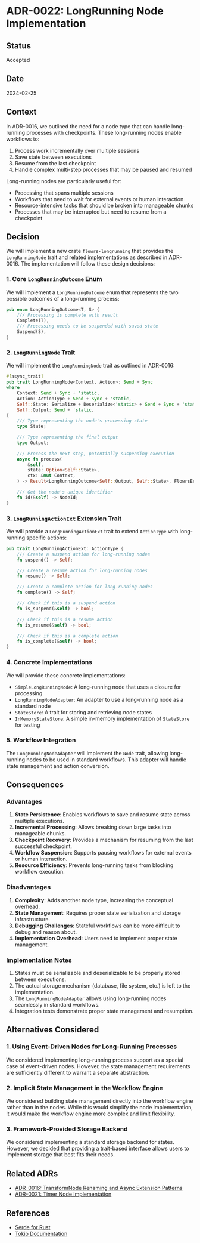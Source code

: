# ADR-0022: LongRunning Node Implementation

## Status

Accepted

## Date

2024-02-25

## Context

In ADR-0016, we outlined the need for a node type that can handle long-running processes with checkpoints. These long-running nodes enable workflows to:

1. Process work incrementally over multiple sessions
2. Save state between executions
3. Resume from the last checkpoint
4. Handle complex multi-step processes that may be paused and resumed

Long-running nodes are particularly useful for:

- Processing that spans multiple sessions
- Workflows that need to wait for external events or human interaction
- Resource-intensive tasks that should be broken into manageable chunks
- Processes that may be interrupted but need to resume from a checkpoint

## Decision

We will implement a new crate `flowrs-longrunning` that provides the `LongRunningNode` trait and related implementations as described in ADR-0016. The implementation will follow these design decisions:

### 1. Core `LongRunningOutcome` Enum

We will implement a `LongRunningOutcome` enum that represents the two possible outcomes of a long-running process:

```rust
pub enum LongRunningOutcome<T, S> {
    /// Processing is complete with result
    Complete(T),
    /// Processing needs to be suspended with saved state
    Suspend(S),
}
```

### 2. `LongRunningNode` Trait

We will implement the `LongRunningNode` trait as outlined in ADR-0016:

```rust
#[async_trait]
pub trait LongRunningNode<Context, Action>: Send + Sync
where
    Context: Send + Sync + 'static,
    Action: ActionType + Send + Sync + 'static,
    Self::State: Serialize + Deserialize<'static> + Send + Sync + 'static,
    Self::Output: Send + 'static,
{
    /// Type representing the node's processing state
    type State;

    /// Type representing the final output
    type Output;

    /// Process the next step, potentially suspending execution
    async fn process(
        &self,
        state: Option<Self::State>,
        ctx: &mut Context,
    ) -> Result<LongRunningOutcome<Self::Output, Self::State>, FlowrsError>;

    /// Get the node's unique identifier
    fn id(&self) -> NodeId;
}
```

### 3. `LongRunningActionExt` Extension Trait

We will provide a `LongRunningActionExt` trait to extend `ActionType` with long-running specific actions:

```rust
pub trait LongRunningActionExt: ActionType {
    /// Create a suspend action for long-running nodes
    fn suspend() -> Self;

    /// Create a resume action for long-running nodes
    fn resume() -> Self;

    /// Create a complete action for long-running nodes
    fn complete() -> Self;

    /// Check if this is a suspend action
    fn is_suspend(&self) -> bool;

    /// Check if this is a resume action
    fn is_resume(&self) -> bool;

    /// Check if this is a complete action
    fn is_complete(&self) -> bool;
}
```

### 4. Concrete Implementations

We will provide these concrete implementations:

- `SimpleLongRunningNode`: A long-running node that uses a closure for processing
- `LongRunningNodeAdapter`: An adapter to use a long-running node as a standard node
- `StateStore`: A trait for storing and retrieving node states
- `InMemoryStateStore`: A simple in-memory implementation of `StateStore` for testing

### 5. Workflow Integration

The `LongRunningNodeAdapter` will implement the `Node` trait, allowing long-running nodes to be used in standard workflows. This adapter will handle state management and action conversion.

## Consequences

### Advantages

1. **State Persistence**: Enables workflows to save and resume state across multiple executions.
2. **Incremental Processing**: Allows breaking down large tasks into manageable chunks.
3. **Checkpoint Recovery**: Provides a mechanism for resuming from the last successful checkpoint.
4. **Workflow Suspension**: Supports pausing workflows for external events or human interaction.
5. **Resource Efficiency**: Prevents long-running tasks from blocking workflow execution.

### Disadvantages

1. **Complexity**: Adds another node type, increasing the conceptual overhead.
2. **State Management**: Requires proper state serialization and storage infrastructure.
3. **Debugging Challenges**: Stateful workflows can be more difficult to debug and reason about.
4. **Implementation Overhead**: Users need to implement proper state management.

### Implementation Notes

1. States must be serializable and deserializable to be properly stored between executions.
2. The actual storage mechanism (database, file system, etc.) is left to the implementation.
3. The `LongRunningNodeAdapter` allows using long-running nodes seamlessly in standard workflows.
4. Integration tests demonstrate proper state management and resumption.

## Alternatives Considered

### 1. Using Event-Driven Nodes for Long-Running Processes

We considered implementing long-running process support as a special case of event-driven nodes. However, the state management requirements are sufficiently different to warrant a separate abstraction.

### 2. Implicit State Management in the Workflow Engine

We considered building state management directly into the workflow engine rather than in the nodes. While this would simplify the node implementation, it would make the workflow engine more complex and limit flexibility.

### 3. Framework-Provided Storage Backend

We considered implementing a standard storage backend for states. However, we decided that providing a trait-based interface allows users to implement storage that best fits their needs.

## Related ADRs

- [ADR-0016: TransformNode Renaming and Async Extension Patterns](0016-transform-node-and-async-extensions.md)
- [ADR-0021: Timer Node Implementation](0021-timer-node-implementation.md)

## References

- [Serde for Rust](https://serde.rs/)
- [Tokio Documentation](https://tokio.rs/tokio/tutorial)
